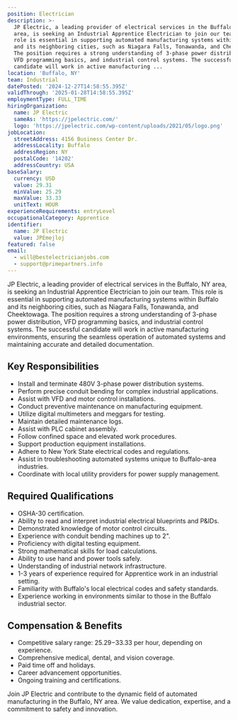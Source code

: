```yaml
---
position: Electrician
description: >-
  JP Electric, a leading provider of electrical services in the Buffalo, NY
  area, is seeking an Industrial Apprentice Electrician to join our team. This
  role is essential in supporting automated manufacturing systems within Buffalo
  and its neighboring cities, such as Niagara Falls, Tonawanda, and Cheektowaga.
  The position requires a strong understanding of 3-phase power distribution,
  VFD programming basics, and industrial control systems. The successful
  candidate will work in active manufacturing ...
location: 'Buffalo, NY'
team: Industrial
datePosted: '2024-12-27T14:58:55.395Z'
validThrough: '2025-01-28T14:58:55.395Z'
employmentType: FULL_TIME
hiringOrganization:
  name: JP Electric
  sameAs: 'https://jpelectric.com/'
  logo: 'https://jpelectric.com/wp-content/uploads/2021/05/logo.png'
jobLocation:
  streetAddress: 4156 Business Center Dr.
  addressLocality: Buffalo
  addressRegion: NY
  postalCode: '14202'
  addressCountry: USA
baseSalary:
  currency: USD
  value: 29.31
  minValue: 25.29
  maxValue: 33.33
  unitText: HOUR
experienceRequirements: entryLevel
occupationalCategory: Apprentice
identifier:
  name: JP Electric
  value: JPEmejloj
featured: false
email:
  - will@bestelectricianjobs.com
  - support@primepartners.info
---
```




JP Electric, a leading provider of electrical services in the Buffalo, NY area, is seeking an Industrial Apprentice Electrician to join our team. This role is essential in supporting automated manufacturing systems within Buffalo and its neighboring cities, such as Niagara Falls, Tonawanda, and Cheektowaga. The position requires a strong understanding of 3-phase power distribution, VFD programming basics, and industrial control systems. The successful candidate will work in active manufacturing environments, ensuring the seamless operation of automated systems and maintaining accurate and detailed documentation.

## Key Responsibilities

- Install and terminate 480V 3-phase power distribution systems.
- Perform precise conduit bending for complex industrial applications.
- Assist with VFD and motor control installations.
- Conduct preventive maintenance on manufacturing equipment.
- Utilize digital multimeters and meggars for testing.
- Maintain detailed maintenance logs.
- Assist with PLC cabinet assembly.
- Follow confined space and elevated work procedures.
- Support production equipment installations.
- Adhere to New York State electrical codes and regulations.
- Assist in troubleshooting automated systems unique to Buffalo-area industries.
- Coordinate with local utility providers for power supply management.

## Required Qualifications

- OSHA-30 certification.
- Ability to read and interpret industrial electrical blueprints and P&IDs.
- Demonstrated knowledge of motor control circuits.
- Experience with conduit bending machines up to 2".
- Proficiency with digital testing equipment.
- Strong mathematical skills for load calculations.
- Ability to use hand and power tools safely.
- Understanding of industrial network infrastructure.
- 1-3 years of experience required for Apprentice work in an industrial setting.
- Familiarity with Buffalo's local electrical codes and safety standards.
- Experience working in environments similar to those in the Buffalo industrial sector.

## Compensation & Benefits

- Competitive salary range: $25.29-$33.33 per hour, depending on experience.
- Comprehensive medical, dental, and vision coverage.
- Paid time off and holidays.
- Career advancement opportunities.
- Ongoing training and certifications.

Join JP Electric and contribute to the dynamic field of automated manufacturing in the Buffalo, NY area. We value dedication, expertise, and a commitment to safety and innovation.
